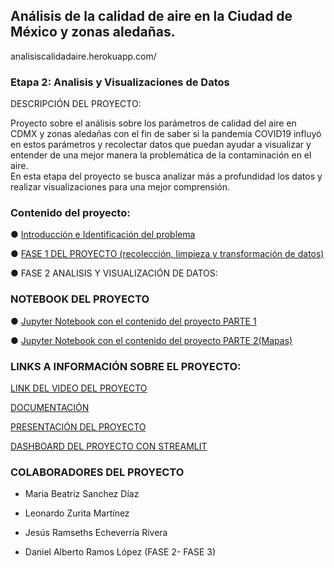 ## Análisis de la calidad de aire en la Ciudad de México y zonas aledañas.
analisiscalidadaire.herokuapp.com/
### Etapa 2: Analisis y Visualizaciones de Datos


DESCRIPCIÓN DEL PROYECTO: 

Proyecto sobre el análisis sobre los parámetros de calidad del aire en CDMX y zonas aledañas con el fin de saber si la pandemia COVID19 influyó en estos parámetros y recolectar datos que puedan ayudar a visualizar y entender de una mejor manera la problemática de la contaminación en el aire.  
En esta etapa del proyecto se busca analizar más a profundidad los datos y realizar visualizaciones para una mejor comprensión.

### Contenido del proyecto:

● [Introducción e Identificación del problema ](https://github.com/BettySanchez7/Proyecto_AnalisisDatosConPython/blob/main/docs/Introduccion.md) 

● [FASE 1 DEL PROYECTO (recolección, limpieza y transformación de datos)](https://github.com/BettySanchez7/Analisis_Calidad_AireCDMX_Python)

● FASE 2 ANALISIS Y VISUALIZACIÓN DE DATOS:

 ### NOTEBOOK DEL PROYECTO 
 
● [Jupyter Notebook con el contenido del proyecto PARTE 1](https://github.com/BettySanchez7/Proyecto_AnalisisDatosConPython/blob/main/Notebooks/libreta_modulo4.ipynb)

● [Jupyter Notebook con el contenido del proyecto PARTE 2(Mapas)](https://github.com/BettySanchez7/Proyecto_AnalisisDatosConPython/blob/main/Notebooks/Libreta_MODULO4_p2.ipynb)

### LINKS A INFORMACIÓN SOBRE EL PROYECTO:

[LINK DEL VIDEO DEL PROYECTO]()

[DOCUMENTACIÓN]()

[PRESENTACIÓN DEL PROYECTO](https://github.com/BettySanchez7/Proyecto_AnalisisDatosConPython/blob/main/docs/Presentaci%C3%B3n_Modulo4.pdf)

[DASHBOARD DEL PROYECTO CON STREAMLIT](https://analisiscalidadaire.herokuapp.com/)


### COLABORADORES DEL PROYECTO 

-   Maria Beatriz Sanchez Díaz
    
-   Leonardo Zurita Martínez
    
-   Jesús Ramseths Echeverría Rivera
    
-   Daniel Alberto Ramos López (FASE 2- FASE 3)


